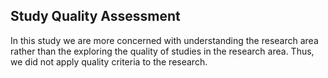 ## Study Quality Assessment

In this study we are more concerned with understanding the research area rather than the exploring the quality of studies in the research area. Thus, we did not apply quality criteria to the research.
